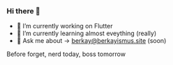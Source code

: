### Hi there 👋

- 🔭 I’m currently working on Flutter
- 🌱 I’m currently learning almost eveything (really)
- 💬 Ask me about -> berkay@berkayismus.site (soon)

Before forget, nerd today, boss tomorrow

<!--
**berkayismus/berkayismus** is a ✨ _special_ ✨ repository because its `README.md` (this file) appears on your GitHub profile.




